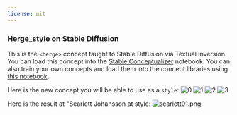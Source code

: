 ```yaml
---
license: mit
---
```

### Herge_style on Stable Diffusion
This is the `<herge>` concept taught to Stable Diffusion via Textual Inversion. You can load this concept into the [Stable Conceptualizer](https://colab.research.google.com/github/huggingface/notebooks/blob/main/diffusers/stable_conceptualizer_inference.ipynb) notebook. You can also train your own concepts and load them into the concept libraries using [this notebook](https://colab.research.google.com/github/huggingface/notebooks/blob/main/diffusers/sd_textual_inversion_training.ipynb).

Here is the new concept you will be able to use as a `style`:
![<herge> 0](https://huggingface.co/sd-concepts-library/herge-style/resolve/main/concept_images/1.jpeg)
![<herge> 1](https://huggingface.co/sd-concepts-library/herge-style/resolve/main/concept_images/3.jpeg)
![<herge> 2](https://huggingface.co/sd-concepts-library/herge-style/resolve/main/concept_images/2.jpeg)
![<herge> 3](https://huggingface.co/sd-concepts-library/herge-style/resolve/main/concept_images/0.jpeg)


Here is the result at "Scarlett Johansson at <herge> style:
![scarlett01.png](https://s3.amazonaws.com/moonup/production/uploads/1662692210622-6304d4549aef62c4013f1641.png)

